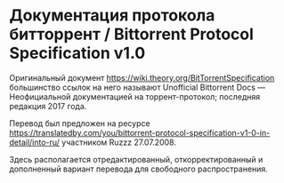 # Документация протокола битторрент / Bittorrent Protocol Specification v1.0

Оригинальный документ https://wiki.theory.org/BitTorrentSpecification большинство ссылок на него называют Unofficial Bittorrent Docs &mdash; Неофициальной документацией на торрент-протокол; последняя редакция 2017 года.

Перевод был предложен на ресурсе https://translatedby.com/you/bittorrent-protocol-specification-v1-0-in-detail/into-ru/ участником Ruzzz 27.07.2008.

Здесь располагается отредактированный, откорректированный и дополненный вариант перевода для свободного распространения.
